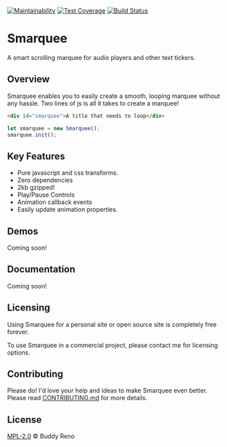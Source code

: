 [![Maintainability](https://api.codeclimate.com/v1/badges/98e882574aabe5a4a64a/maintainability)](https://codeclimate.com/github/BuddyLReno/smarquee/maintainability)
[![Test Coverage](https://api.codeclimate.com/v1/badges/98e882574aabe5a4a64a/test_coverage)](https://codeclimate.com/github/BuddyLReno/smarquee/test_coverage)
[![Build Status](https://travis-ci.org/BuddyLReno/smarquee.svg?branch=master)](https://travis-ci.org/BuddyLReno/smarquee)

# Smarquee

A smart scrolling marquee for audio players and other text tickers.

## Overview

Smarquee enables you to easily create a smooth, looping marquee without any hassle. Two lines of js is all it takes to create a marquee!

```html
<div id="smarquee">A title that needs to loop</div>
```

```javascript
let smarquee = new Smarquee();
smarquee.init();
```

## Key Features

- Pure javascript and css transforms.
- Zero dependencies
- 2kb gzipped!
- Play/Pause Controls
- Animation callback events
- Easily update animation properties.

## Demos

Coming soon!

## Documentation

Coming soon!

## Licensing

Using Smarquee for a personal site or open source site is completely free forever.

To use Smarquee in a commercial project, please contact me for licensing options.

## Contributing

Please do! I'd love your help and ideas to make Smarquee even better. Please read [CONTRIBUTING.md](https://github.com/BuddyLReno/smarquee/blob/master/CONTRIBUTING.md) for more details.

## License

[MPL-2.0](https://github.com/BuddyLReno/smarquee/blob/master/LICENSE) © Buddy Reno
